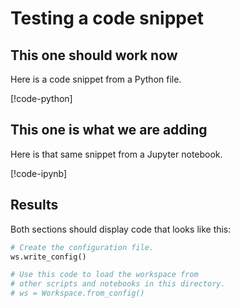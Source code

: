 Testing a code snippet
=====================

This one should work now
---------------------
Here is a code snippet from a Python file.  

[!code-python[](codefiles/create-workspace.py?name=writeConfig)]

This one is what we are adding
---------------------

Here is that same snippet from a Jupyter notebook.

[!code-ipynb[](codefiles/create-workspace.ipynb?name=writeConfig)]

Results
--------

Both sections should display  code that looks like this:

```python
# Create the configuration file.
ws.write_config()

# Use this code to load the workspace from 
# other scripts and notebooks in this directory.
# ws = Workspace.from_config()
```
